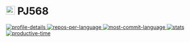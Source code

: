 # <a href="https://PJ568.sbs"><img src="https://blog.pj568.sbs/images/PJ568.svg" width=24/></a> PJ568

<a href="https://PJ568.sbs">
    <picture>
        <source media="(prefers-color-scheme: dark)" srcset="https://p-sum.pj568.sbs/profile-summary-card-output/github_dark/0-profile-details.svg" />
        <source media="(prefers-color-scheme: light)" srcset="https://p-sum.pj568.sbs/profile-summary-card-output/github/0-profile-details.svg" />
        <img alt="profile-details" src="https://p-sum.pj568.sbs/profile-summary-card-output/default/0-profile-details.svg" />
    </picture>
    <picture>
        <source media="(prefers-color-scheme: dark)" srcset="https://p-sum.pj568.sbs/profile-summary-card-output/github_dark/1-repos-per-language.svg" />
        <source media="(prefers-color-scheme: light)" srcset="https://p-sum.pj568.sbs/profile-summary-card-output/github/1-repos-per-language.svg" />
        <img alt="repos-per-language" src="https://p-sum.pj568.sbs/profile-summary-card-output/default/1-repos-per-language.svg" />
    </picture>
    <picture>
        <source media="(prefers-color-scheme: dark)" srcset="https://p-sum.pj568.sbs/profile-summary-card-output/github_dark/2-most-commit-language.svg" />
        <source media="(prefers-color-scheme: light)" srcset="https://p-sum.pj568.sbs/profile-summary-card-output/github/2-most-commit-language.svg" />
        <img alt="most-commit-language" src="https://p-sum.pj568.sbs/profile-summary-card-output/default/2-most-commit-language.svg" />
    </picture>
    <picture>
        <source media="(prefers-color-scheme: dark)" srcset="https://p-sum.pj568.sbs/profile-summary-card-output/github_dark/3-stats.svg" />
        <source media="(prefers-color-scheme: light)" srcset="https://p-sum.pj568.sbs/profile-summary-card-output/github/3-stats.svg" />
        <img alt="stats" src="https://p-sum.pj568.sbs/profile-summary-card-output/default/3-stats.svg" />
    </picture>
    <picture>
        <source media="(prefers-color-scheme: dark)" srcset="https://p-sum.pj568.sbs/profile-summary-card-output/github_dark/4-productive-time.svg" />
        <source media="(prefers-color-scheme: light)" srcset="https://p-sum.pj568.sbs/profile-summary-card-output/github/4-productive-time.svg" />
        <img alt="productive-time" src="https://p-sum.pj568.sbs/profile-summary-card-output/default/4-productive-time.svg" />
    </picture>
</a>
